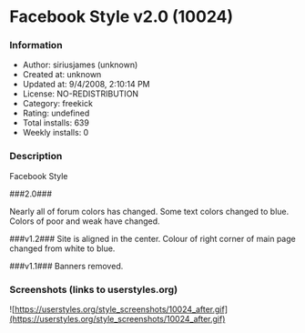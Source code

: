 # Facebook Style v2.0 (10024)

### Information
- Author: siriusjames (unknown)
- Created at: unknown
- Updated at: 9/4/2008, 2:10:14 PM
- License: NO-REDISTRIBUTION
- Category: freekick
- Rating: undefined
- Total installs: 639
- Weekly installs: 0


### Description
Facebook Style

###2.0###

Nearly all of forum colors has changed.
Some text colors changed to blue.
Colors of poor and weak have changed.

###v1.2###
Site is aligned in the center.
Colour of right corner of main page changed from white to blue.

###v1.1###
Banners removed.


### Screenshots (links to userstyles.org)
![https://userstyles.org/style_screenshots/10024_after.gif](https://userstyles.org/style_screenshots/10024_after.gif)


